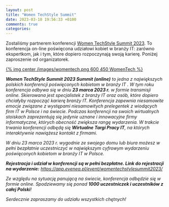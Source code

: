 ```yaml
---
layout: post
title: "Women TechStyle Summit"
date: 2023-03-10 19:56:33 +0100
comments: true
categories: 
---
```


Zostaliśmy partnerem konferencji <a href="https://www.womentechstyle.pl">Women TechStyle Summit 2023</a>. To konferencja on-line poświęcona udziałowi kobiet w branży IT: zarówno ekspertkom, jak i tym, które dopiero rozpoczynają swoją karierę. Poniżej zaproszenie od organizatorek.

[{% img center /images/womentech.png 600 450 WomenTech %}](https://www.womentechstyle.pl)

<i><b>Women TechStyle Summit 2023 Summit (online)</b> to jedna z największych polskich konferencji poświęconych kobietom w branży IT . W tym roku konferencja odbywa się w dniu <b>23 marca 2023 r.</b> w formie transmisji online. Skierowana jest specjalistek z branży IT oraz osób, które dopiero chciałyby rozpocząć karierę branży IT. Konferencja zapewnia niesamowite emocje związane z występami niesamowitych prelegentek z wiodących firm IT w Polsce i na świecie. Podczas konferencji na swoich wirtualnych stoiskach zaprezentują się jedynie uznane i innowacyjne firmy informatyczne, których obecność zwiększa rangę wydarzenia. W trakcie trwania konferencji odbędą się <b>Wirtualne Targi Pracy IT</b>, na których interaktywnie nawiążesz kontakt z firmami.

W dniu 23 marca 2023 r. wygodnie ze swojego domu lub biura możesz w pełni bezpłatnie uczestniczyć w największym cyfrowym wydarzeniu poświęconych kobietom w branży IT w Polsce.

<b>Rejestracja i udział w konferencji są w pełni bezpłatne. Link do rejestracji na wydarzenie:</b> https://app.evenea.pl/event/womentechstylesummit2023/ 

Ze względu na sytuację panującą na świecie, konferencja odbędzie się w formie online. Spodziewamy się ponad <b>1000 uczestniczek i uczestników z całej Polski</b>!

Serdecznie zapraszamy do udziału wszystkich chętnych!</i>
